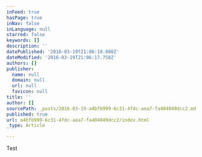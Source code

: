 ```yaml
---
inFeed: true
hasPage: true
inNav: false
inLanguage: null
starred: false
keywords: []
description: ''
datePublished: '2016-03-19T21:06:18.080Z'
dateModified: '2016-03-19T21:06:17.758Z'
authors: []
publisher:
  name: null
  domain: null
  url: null
  favicon: null
title: ''
author: []
sourcePath: _posts/2016-03-19-a4bfb999-6c31-4fdc-aea7-fa404049dcc2.md
published: true
url: a4bfb999-6c31-4fdc-aea7-fa404049dcc2/index.html
_type: Article

---
```

Test